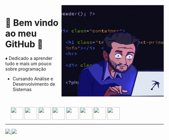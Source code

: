 <img src = "banner.gif" width = "325px" height = "290px" align = "right">

# 👾 Bem vindo ao meu GitHub 👾 

♦ Dedicado a aprender tudo e mais um pouco sobre programação

- Cursando Análise e Desenvolvimento de Sistemas

ㅤ
<div>ㅤ
<img src="https://cdn.jsdelivr.net/gh/devicons/devicon/icons/html5/html5-original.svg" width = "40px" height = "40px" align = "center"/> 
<img src="https://cdn.jsdelivr.net/gh/devicons/devicon/icons/css3/css3-original.svg" width = "40px" height = "40px" align = "center"/> 
<img src="https://cdn.jsdelivr.net/gh/devicons/devicon/icons/javascript/javascript-original.svg" width = "40px" height = "40px" align = "center"/>
<img src="https://cdn.jsdelivr.net/gh/devicons/devicon/icons/react/react-original.svg" width = "40px" height = "40px" align = "center"/>
<img src="https://logospng.org/download/bootstrap/bootstrap-256.png" width = "40px" height = "40px" align = "center"/>
<img src="https://cdn.iconscout.com/icon/free/png-256/free-sass-3521691-2945135.png" width = "40px" height = "40px" align = "center"/>
<img src="https://cdn.iconscout.com/icon/free/png-256/git-225996.png?f=webp&w=256" width = "40px" height = "40px" align = "center"/>
<img src="https://iconscout.com/free-icon/java-59" width = "40px" height = "40px" align = "center"/>
</div>

---

<div>
<a href = "https://www.linkedin.com/in/renato-guimaraes-quirino/">
  <img src = "https://img.shields.io/badge/LinkedIn-0077B5?style=for-the-badge&logo=linkedin&logoColor=white">
</a>
<a href = "https://www.instagram.com/renatoo.gui/">
  <img src = "https://img.shields.io/badge/Instagram-E4405F?style=for-the-badge&logo=instagram&logoColor=white">
</a>
</div>

